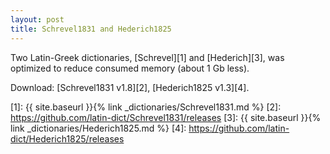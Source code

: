 ```yaml
---
layout: post
title: Schrevel1831 and Hederich1825
---
```


Two Latin-Greek dictionaries, [Schrevel][1] and [Hederich][3], was optimized to reduce consumed memory (about 1 Gb less).

Download: [Schrevel1831 v1.8][2], [Hederich1825 v1.3][4].


[1]: {{ site.baseurl }}{% link _dictionaries/Schrevel1831.md %}
[2]: https://github.com/latin-dict/Schrevel1831/releases
[3]: {{ site.baseurl }}{% link _dictionaries/Hederich1825.md %}
[4]: https://github.com/latin-dict/Hederich1825/releases
